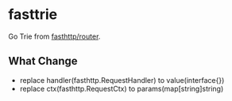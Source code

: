 # fasttrie
Go Trie from [fasthttp/router](https://github.com/fasthttp/router).

## What Change

* replace handler(fasthttp.RequestHandler) to value(interface{})
* replace ctx(fasthttp.RequestCtx) to params(map\[string\]string)
